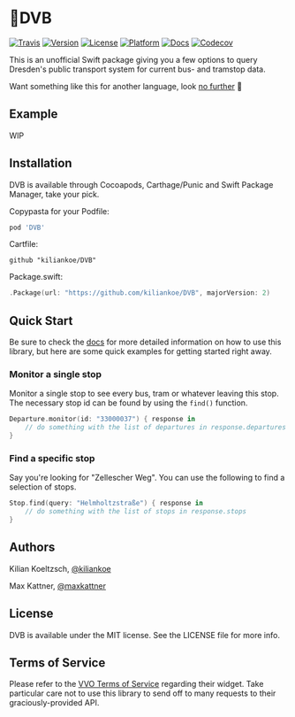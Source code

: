 # 🚆DVB

[![Travis](https://img.shields.io/travis/kiliankoe/DVB.svg?style=flat-square)](https://travis-ci.org/kiliankoe/DVB)
[![Version](https://img.shields.io/cocoapods/v/DVB.svg?style=flat-square)](http://cocoapods.org/pods/DVB)
[![License](https://img.shields.io/cocoapods/l/DVB.svg?style=flat-square)](http://cocoapods.org/pods/DVB)
[![Platform](https://img.shields.io/cocoapods/p/DVB.svg?style=flat-square)](http://cocoapods.org/pods/DVB)
[![Docs](https://img.shields.io/cocoapods/metrics/doc-percent/DVB.svg?style=flat-square)](http://cocoadocs.org/docsets/DVB)
[![Codecov](https://img.shields.io/codecov/c/github/kiliankoe/DVB.svg?style=flat-square)](https://codecov.io/gh/kiliankoe/DVB)

This is an unofficial Swift package giving you a few options to query Dresden's public transport system for current bus- and tramstop data.

Want something like this for another language, look [no further](https://github.com/kiliankoe/vvo#libraries) 🙂



## Example

WIP



## Installation

DVB is available through Cocoapods, Carthage/Punic and Swift Package Manager, take your pick.

Copypasta for your Podfile:

```ruby
pod 'DVB'
```

Cartfile:

```
github "kiliankoe/DVB"
```

Package.swift:

```swift
.Package(url: "https://github.com/kiliankoe/DVB", majorVersion: 2)
```



## Quick Start

Be sure to check the [docs](http://cocoadocs.org/docsets/DVB) for more detailed information on how to use this library, but here are some quick examples for getting started right away.

### Monitor a single stop

Monitor a single stop to see every bus, tram or whatever leaving this stop. The necessary stop id can be found by using the `find()` function.

```swift
Departure.monitor(id: "33000037") { response in
    // do something with the list of departures in response.departures
}
```

### Find a specific stop

Say you're looking for "Zellescher Weg". You can use the following to find a selection of stops.

```swift
Stop.find(query: "Helmholtzstraße") { response in
	// do something with the list of stops in response.stops
}
```



## Authors

Kilian Koeltzsch, [@kiliankoe](https://github.com/kiliankoe)

Max Kattner, [@maxkattner](https://github.com/maxkattner)



## License

DVB is available under the MIT license. See the LICENSE file for more info.



## Terms of Service

Please refer to the [VVO Terms of Service](https://www.vvo-online.de/de/service/widgets/nutzungsbedingungen-1671.cshtml) regarding their widget. Take particular care not to use this library to send off to many requests to their graciously-provided API.
